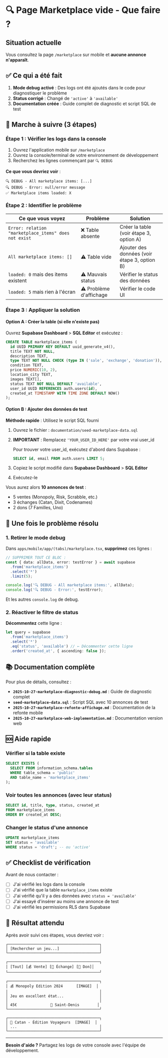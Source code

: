 # 🔍 Page Marketplace vide - Que faire ?

## Situation actuelle

Vous consultez la page `/marketplace` sur mobile et **aucune annonce n'apparaît**.

## ✅ Ce qui a été fait

1. **Mode debug activé** : Des logs ont été ajoutés dans le code pour diagnostiquer le problème
2. **Status corrigé** : Changé de `'active'` à `'available'`
3. **Documentation créée** : Guide complet de diagnostic et script SQL de test

## 🚀 Marche à suivre (3 étapes)

### Étape 1 : Vérifier les logs dans la console

1. Ouvrez l'application mobile sur `/marketplace`
2. Ouvrez la console/terminal de votre environnement de développement
3. Recherchez les lignes commençant par `🔍 DEBUG`

**Ce que vous devriez voir** :
```
🔍 DEBUG - All marketplace items: [...]
🔍 DEBUG - Error: null/error message
✅ Marketplace items loaded: X
```

### Étape 2 : Identifier le problème

| Ce que vous voyez | Problème | Solution |
|-------------------|----------|----------|
| `Error: relation "marketplace_items" does not exist` | ❌ Table absente | Créer la table (voir étape 3, option A) |
| `All marketplace items: []` | ⚠️ Table vide | Ajouter des données (voir étape 3, option B) |
| `loaded: 0` mais des items existent | ⚠️ Mauvais status | Vérifier le status des données |
| `loaded: 5` mais rien à l'écran | ⚠️ Problème d'affichage | Vérifier le code UI |

### Étape 3 : Appliquer la solution

#### Option A : Créer la table (si elle n'existe pas)

Ouvrez **Supabase Dashboard** > **SQL Editor** et exécutez :

```sql
CREATE TABLE marketplace_items (
  id UUID PRIMARY KEY DEFAULT uuid_generate_v4(),
  title TEXT NOT NULL,
  description TEXT,
  type TEXT NOT NULL CHECK (type IN ('sale', 'exchange', 'donation')),
  condition TEXT,
  price NUMERIC(10, 2),
  location_city TEXT,
  images TEXT[],
  status TEXT NOT NULL DEFAULT 'available',
  user_id UUID REFERENCES auth.users(id),
  created_at TIMESTAMP WITH TIME ZONE DEFAULT NOW()
);
```

#### Option B : Ajouter des données de test

**Méthode rapide** : Utilisez le script SQL fourni

1. Ouvrez le fichier : `documentation/seed-marketplace-data.sql`
2. **IMPORTANT** : Remplacez `'YOUR_USER_ID_HERE'` par votre vrai user_id
   
   Pour trouver votre user_id, exécutez d'abord dans Supabase :
   ```sql
   SELECT id, email FROM auth.users LIMIT 5;
   ```

3. Copiez le script modifié dans **Supabase Dashboard** > **SQL Editor**
4. Exécutez-le

Vous aurez alors **10 annonces de test** :
- 5 ventes (Monopoly, Risk, Scrabble, etc.)
- 3 échanges (Catan, Dixit, Codenames)
- 2 dons (7 Familles, Uno)

## 🧹 Une fois le problème résolu

### 1. Retirer le mode debug

Dans `apps/mobile/app/(tabs)/marketplace.tsx`, **supprimez** ces lignes :

```typescript
// SUPPRIMER TOUT CE BLOC :
const { data: allData, error: testError } = await supabase
  .from('marketplace_items')
  .select('*')
  .limit(5);

console.log('🔍 DEBUG - All marketplace items:', allData);
console.log('🔍 DEBUG - Error:', testError);
```

Et les autres `console.log` de debug.

### 2. Réactiver le filtre de status

**Décommentez** cette ligne :

```typescript
let query = supabase
  .from('marketplace_items')
  .select('*')
  .eq('status', 'available') // ← Décommenter cette ligne
  .order('created_at', { ascending: false });
```

## 📚 Documentation complète

Pour plus de détails, consultez :

- **`2025-10-27-marketplace-diagnostic-debug.md`** : Guide de diagnostic complet
- **`seed-marketplace-data.sql`** : Script SQL avec 10 annonces de test
- **`2025-10-27-marketplace-refonte-affichage.md`** : Documentation de la refonte mobile
- **`2025-10-27-marketplace-web-implementation.md`** : Documentation version web

## 🆘 Aide rapide

### Vérifier si la table existe

```sql
SELECT EXISTS (
  SELECT FROM information_schema.tables 
  WHERE table_schema = 'public' 
  AND table_name = 'marketplace_items'
);
```

### Voir toutes les annonces (avec leur status)

```sql
SELECT id, title, type, status, created_at 
FROM marketplace_items 
ORDER BY created_at DESC;
```

### Changer le status d'une annonce

```sql
UPDATE marketplace_items 
SET status = 'available' 
WHERE status = 'draft'; -- ou 'active'
```

## ✅ Checklist de vérification

Avant de nous contacter :

- [ ] J'ai vérifié les logs dans la console
- [ ] J'ai vérifié que la table `marketplace_items` existe
- [ ] J'ai vérifié qu'il y a des données avec `status = 'available'`
- [ ] J'ai essayé d'insérer au moins une annonce de test
- [ ] J'ai vérifié les permissions RLS dans Supabase

## 🎯 Résultat attendu

Après avoir suivi ces étapes, vous devriez voir :

```
┌─────────────────────────────────────────┐
│ [Rechercher un jeu...]                  │
└─────────────────────────────────────────┘

┌─────────────────────────────────────────┐
│ [Tout] [💰 Vente] [🔄 Échange] [🎁 Don]│
└─────────────────────────────────────────┘

┌─────────────────────────────────────────┐
│ 💰 Monopoly Edition 2024      [IMAGE]  │
│                                         │
│ Jeu en excellent état...                │
│                                         │
│ 45€               📍 Saint-Denis        │
└─────────────────────────────────────────┘

┌─────────────────────────────────────────┐
│ 🔄 Catan - Édition Voyageurs  [IMAGE]  │
│ ...                                     │
└─────────────────────────────────────────┘
```

---

**Besoin d'aide ?** Partagez les logs de votre console avec l'équipe de développement.

